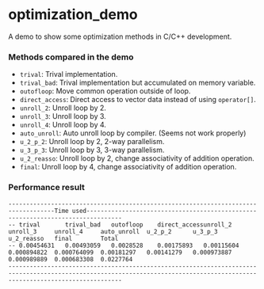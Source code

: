 # optimization_demo
A demo to show some optimization methods in C/C++ development.

### Methods compared in the demo
+ `trival`: Trival implementation.
+ `trival_bad`: Trival implementation but accumulated on memory variable.
+ `outofloop`: Move common operation outside of loop.
+ `direct_access`: Direct access to vector data instead of using `operator[]`.
+ `unroll_2`: Unroll loop by 2.
+ `unroll_3`: Unroll loop by 3.
+ `unroll_4`: Unroll loop by 4.
+ `auto_unroll`: Auto unroll loop by compiler. (Seems not work properly)
+ `u_2_p_2`: Unroll loop by 2, 2-way parallelism.
+ `u_3_p_3`: Unroll loop by 3, 3-way parallelism.
+ `u_2_reasso`: Unroll loop by 2, change associativity of addition operation.
+ `final`: Unroll loop by 4, change associativity of addition operation.

### Performance result
```
-----------------------------------------------------------------------------------Time used--------------------------------------------------------------------------------
-- trival       trival_bad   outofloop    direct_accessunroll_2     unroll_3     unroll_4     auto_unroll  u_2_p_2      u_3_p_3      u_2_reasso   final        Total        
-- 0.00454631   0.00493059   0.0028528    0.00175893   0.00115604   0.000894822  0.000764099  0.00181297   0.00141279   0.000973887  0.000989889  0.000683308  0.0227764    
----------------------------------------------------------------------------------------------------------------------------------------------------------------------------
```
